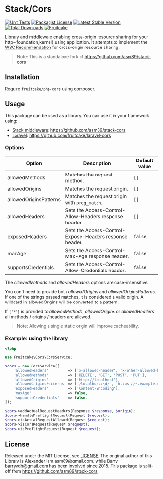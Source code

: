 # Stack/Cors

[![Unit Tests](https://github.com/fruitcake/php-cors/actions/workflows/run-tests.yml/badge.svg)](https://github.com/fruitcake/php-cors/actions)
[![Packagist License](https://poser.pugx.org/fruitcake/php-cors/license.png)](http://choosealicense.com/licenses/mit/)
[![Latest Stable Version](https://poser.pugx.org/fruitcake/php-cors/version.png)](https://packagist.org/packages/fruitcake/php-cors)
[![Total Downloads](https://poser.pugx.org/fruitcake/php-cors/d/total.png)](https://packagist.org/packages/fruitcake/php-cors)
[![Fruitcake](https://img.shields.io/badge/Powered%20By-Fruitcake-b2bc35.svg)](https://fruitcake.nl/)

Library and middleware enabling cross-origin resource sharing for your
http-{foundation,kernel} using application. It attempts to implement the
[W3C Recommendation] for cross-origin resource sharing.

[W3C Recommendation]: http://www.w3.org/TR/cors/

> Note: This is a standalone fork of https://github.com/asm89/stack-cors
## Installation

Require `fruitcake/php-cors` using composer.

## Usage

This package can be used as a library. You can use it in your framework using:

 - [Stack middleware](http://stackphp.com/): https://github.com/asm89/stack-cors
 - [Laravel](https://laravel.com): https://github.com/fruitcake/laravel-cors
 

### Options

| Option                 | Description                                                | Default value |
|------------------------|------------------------------------------------------------|---------------|
| allowedMethods         | Matches the request method.                                | `[]`          |
| allowedOrigins         | Matches the request origin.                                | `[]`          |
| allowedOriginsPatterns | Matches the request origin with `preg_match`.              | `[]`          |
| allowedHeaders         | Sets the Access-Control-Allow-Headers response header.     | `[]`          |
| exposedHeaders         | Sets the Access-Control-Expose-Headers response header.    | `false`       |
| maxAge                 | Sets the Access-Control-Max-Age response header.           | `false`       |
| supportsCredentials    | Sets the Access-Control-Allow-Credentials header.          | `false`       |

The _allowedMethods_ and _allowedHeaders_ options are case-insensitive.

You don't need to provide both _allowedOrigins_ and _allowedOriginsPatterns_. If one of the strings passed matches, it is considered a valid origin. A wildcard in allowedOrigins will be converted to a pattern.

If `['*']` is provided to _allowedMethods_, _allowedOrigins_ or _allowedHeaders_ all methods / origins / headers are allowed.

> Note: Allowing a single static origin will improve cacheability.

### Example: using the library

```php
<?php

use Fruitcake\Cors\CorsService;

$cors = new CorsService([
    'allowedHeaders'         => ['x-allowed-header', 'x-other-allowed-header'],
    'allowedMethods'         => ['DELETE', 'GET', 'POST', 'PUT'],
    'allowedOrigins'         => ['http://localhost'],
    'allowedOriginsPatterns' => ['/localhost:\d/', 'https://*.example.com'],
    'exposedHeaders'         => ['Content-Encoding'],
    'maxAge'                 => false,
    'supportsCredentials'    => false,
]);

$cors->addActualRequestHeaders(Response $response, $origin);
$cors->handlePreflightRequest(Request $request);
$cors->isActualRequestAllowed(Request $request);
$cors->isCorsRequest(Request $request);
$cors->isPreflightRequest(Request $request);
```

## License

Released under the MIT License, see [LICENSE](LICENSE).
The original author of this Library is Alexander <iam.asm89@gmail.com>, while Barry <barryvdh@gmail.com> has been involved since 2015.
This package is split-off from https://github.com/asm89/stack-cors